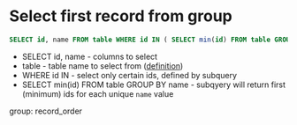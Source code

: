# Select first record from group

```sql
SELECT id, name FROM table WHERE id IN ( SELECT min(id) FROM table GROUP BY name )
```

- SELECT id, name - columns to select
- table - table name to select from ([definition](/mysql/create_table))
- WHERE id IN - select only certain ids, defined by subquery
- SELECT min(id) FROM table GROUP BY name - subqyery will return first (minimum) ids for each unique ```name``` value

group: record_order
